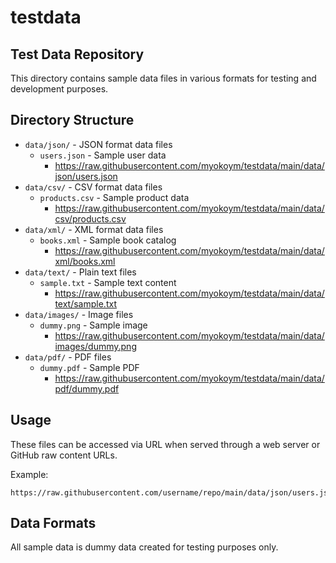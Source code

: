 # testdata

## Test Data Repository

This directory contains sample data files in various formats for testing and development purposes.

## Directory Structure

- `data/json/` - JSON format data files
  - `users.json` - Sample user data
    - https://raw.githubusercontent.com/myokoym/testdata/main/data/json/users.json
- `data/csv/` - CSV format data files
  - `products.csv` - Sample product data
    - https://raw.githubusercontent.com/myokoym/testdata/main/data/csv/products.csv
- `data/xml/` - XML format data files
  - `books.xml` - Sample book catalog
    - https://raw.githubusercontent.com/myokoym/testdata/main/data/xml/books.xml
- `data/text/` - Plain text files
  - `sample.txt` - Sample text content
    - https://raw.githubusercontent.com/myokoym/testdata/main/data/text/sample.txt
- `data/images/` - Image files
  - `dummy.png` - Sample image
    - https://raw.githubusercontent.com/myokoym/testdata/main/data/images/dummy.png
- `data/pdf/` - PDF files
  - `dummy.pdf` - Sample PDF
    - https://raw.githubusercontent.com/myokoym/testdata/main/data/pdf/dummy.pdf

## Usage

These files can be accessed via URL when served through a web server or GitHub raw content URLs.

Example:
```
https://raw.githubusercontent.com/username/repo/main/data/json/users.json
```

## Data Formats

All sample data is dummy data created for testing purposes only.
